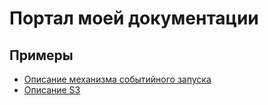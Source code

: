 # Портал моей документации

## Примеры

* [Описание механизма событийного запуска](/событийный%20запуск)
* [Описание S3](/s3)


